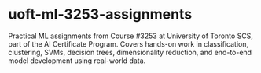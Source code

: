 # uoft-ml-3253-assignments
Practical ML assignments from Course #3253 at University of Toronto SCS, part of the AI Certificate Program. Covers hands-on work in classification, clustering, SVMs, decision trees, dimensionality reduction, and end-to-end model development using real-world data.
